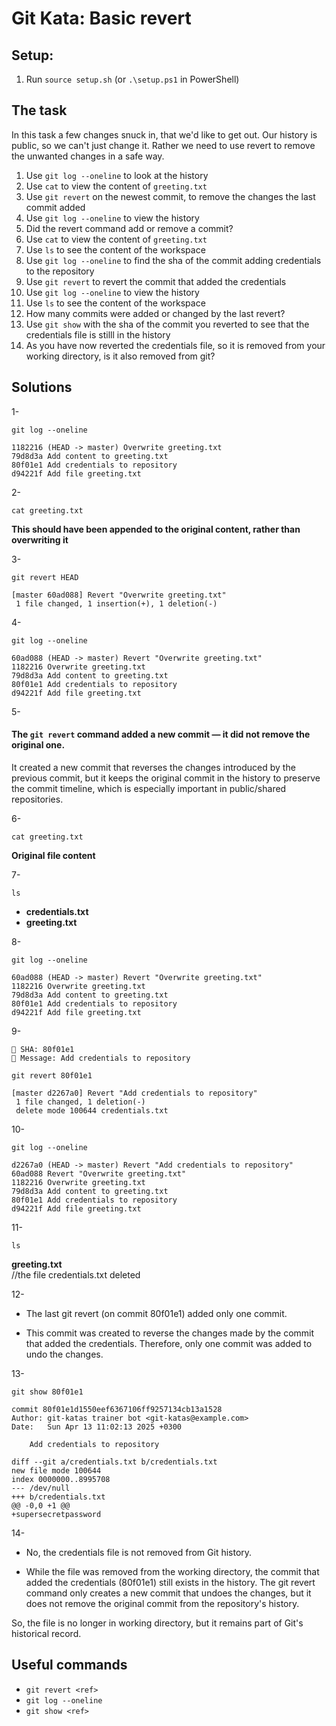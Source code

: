 # Git Kata: Basic revert
## Setup:

1. Run `source setup.sh` (or `.\setup.ps1` in PowerShell)

## The task

In this task a few changes snuck in, that we'd like to get out. Our history is public, so we can't just change it. Rather we need to use revert to remove the unwanted changes in a safe way.

1. Use `git log --oneline` to look at the history
2.  Use `cat` to view the content of `greeting.txt`
3.  Use `git revert` on the newest commit, to remove the changes the last commit added
4.  Use `git log --oneline` to view the history
5.  Did the revert command add or remove a commit?
6.  Use `cat` to view the content of `greeting.txt`
7.  Use `ls` to see the content of the workspace
8.  Use `git log --oneline` to find the sha of the commit adding credentials to the repository
9.  Use `git revert` to revert the commit that added the credentials
10. Use `git log --oneline` to view the history
11. Use `ls` to see the content of the workspace
12. How many commits were added or changed by the last revert?
13. Use `git show` with the sha of the commit you reverted to see that the credentials file is stilll in the history
14. As you have now reverted the credentials file, so it is removed from your working directory, is it also removed from git?

## Solutions

1- 

`git log --oneline`
```
1182216 (HEAD -> master) Overwrite greeting.txt
79d8d3a Add content to greeting.txt
80f01e1 Add credentials to repository
d94221f Add file greeting.txt
```

2- 

`cat greeting.txt`

**This should have been appended to the original content, rather than overwriting it**

3-

`git revert HEAD`

```
[master 60ad088] Revert "Overwrite greeting.txt"
 1 file changed, 1 insertion(+), 1 deletion(-)
```

4- 

`git log --oneline`
```
60ad088 (HEAD -> master) Revert "Overwrite greeting.txt"
1182216 Overwrite greeting.txt
79d8d3a Add content to greeting.txt
80f01e1 Add credentials to repository
d94221f Add file greeting.txt

```

5-


#### The `git revert` command added a new commit — it did not remove the original one.

It created a new commit that reverses the changes introduced by the previous commit,
but it keeps the original commit in the history to preserve the commit timeline, which is especially important in public/shared repositories.

6- 

`cat greeting.txt`

**Original file content**


7-

`ls`

- **credentials.txt**  
- **greeting.txt**

8-

`git log --oneline`
```
60ad088 (HEAD -> master) Revert "Overwrite greeting.txt"
1182216 Overwrite greeting.txt
79d8d3a Add content to greeting.txt
80f01e1 Add credentials to repository
d94221f Add file greeting.txt

```

9-

```
🔑 SHA: 80f01e1
📄 Message: Add credentials to repository

```

`git revert 80f01e1`
```
[master d2267a0] Revert "Add credentials to repository"
 1 file changed, 1 deletion(-)
 delete mode 100644 credentials.txt
```

10-

`git log --oneline`
```
d2267a0 (HEAD -> master) Revert "Add credentials to repository"
60ad088 Revert "Overwrite greeting.txt"
1182216 Overwrite greeting.txt
79d8d3a Add content to greeting.txt
80f01e1 Add credentials to repository
d94221f Add file greeting.txt
```

11-

`ls`

**greeting.txt**  
//the file credentials.txt deleted

12-

- The last git revert (on commit 80f01e1) added only one commit.

- This commit was created to reverse the changes made by the commit that added the credentials. Therefore, only one commit was added to undo the changes.

13-

`git show 80f01e1`
```
commit 80f01e1d1550eef6367106ff9257134cb13a1528
Author: git-katas trainer bot <git-katas@example.com>
Date:   Sun Apr 13 11:02:13 2025 +0300

    Add credentials to repository

diff --git a/credentials.txt b/credentials.txt
new file mode 100644
index 0000000..8995708
--- /dev/null
+++ b/credentials.txt
@@ -0,0 +1 @@
+supersecretpassword
```

14-

- No, the credentials file is not removed from Git history.

- While the file was removed from the working directory, the commit that added the credentials (80f01e1) still exists in the history. The git revert command only creates a new commit that undoes the changes, but it does not remove the original commit from the repository's history.

So, the file is no longer in working directory, but it remains part of Git's historical record.

## Useful commands
- `git revert <ref>`
- `git log --oneline`
- `git show <ref>`
